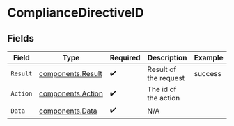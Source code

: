 # ComplianceDirectiveID


## Fields

| Field                                                  | Type                                                   | Required                                               | Description                                            | Example                                                |
| ------------------------------------------------------ | ------------------------------------------------------ | ------------------------------------------------------ | ------------------------------------------------------ | ------------------------------------------------------ |
| `Result`                                               | [components.Result](../../models/components/result.md) | :heavy_check_mark:                                     | Result of the request                                  | success                                                |
| `Action`                                               | [components.Action](../../models/components/action.md) | :heavy_check_mark:                                     | The id of the action                                   |                                                        |
| `Data`                                                 | [components.Data](../../models/components/data.md)     | :heavy_check_mark:                                     | N/A                                                    |                                                        |